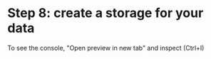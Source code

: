 # Step 8: create a storage for your data

To see the console, "Open preview in new tab" and inspect (Ctrl+I)
